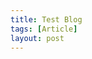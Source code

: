 ```yaml
---
title: Test Blog
tags: [Article]
layout: post
---
```


<meta property="og:image" content="{{ site.url }}/assets/images/kermit2.jpg">